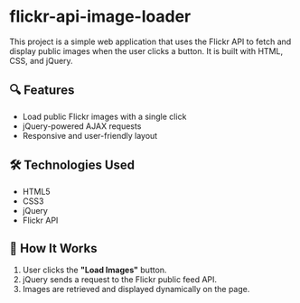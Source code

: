 # flickr-api-image-loader
This project is a simple web application that uses the Flickr API to fetch and display public images when the user clicks a button. It is built with HTML, CSS, and jQuery.

## 🔍 Features

- Load public Flickr images with a single click
- jQuery-powered AJAX requests
- Responsive and user-friendly layout

## 🛠 Technologies Used

- HTML5
- CSS3
- jQuery
- Flickr API

## 🚀 How It Works

1. User clicks the **"Load Images"** button.
2. jQuery sends a request to the Flickr public feed API.
3. Images are retrieved and displayed dynamically on the page.
